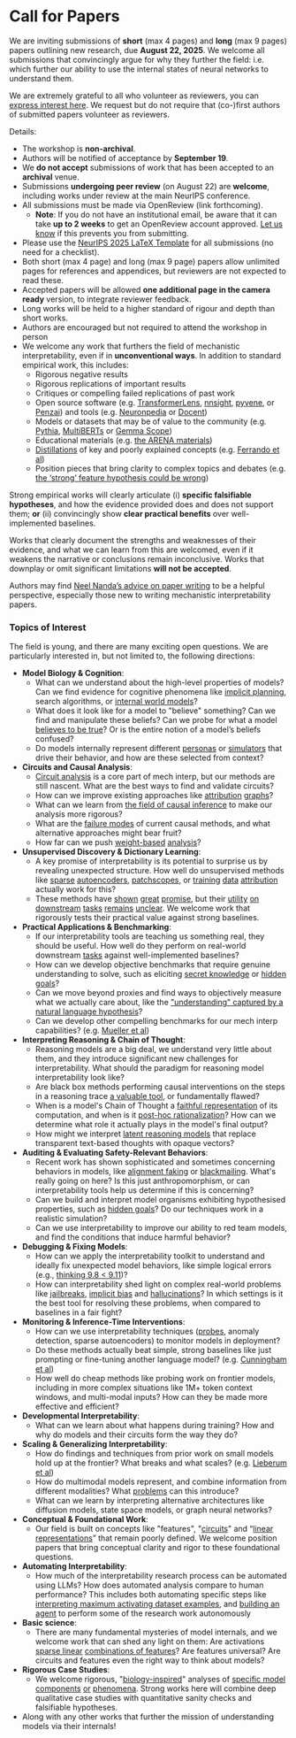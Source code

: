 # Call for Papers
We are inviting submissions of **short** (max 4 pages) and **long** (max 9 pages) papers outlining new research, due **August 22, 2025**. We welcome all submissions that convincingly argue for why they further the field: i.e. which further our ability to use the internal states of neural networks to understand them. 

We are extremely grateful to all who volunteer as reviewers, you can [express interest here](https://www.google.com/url?q=https://docs.google.com/forms/d/e/1FAIpQLSdiw1SJllzoTz_nqzDTzTOGb9DV3W_truQyh-WvYj_QGIi7Mg/viewform?usp%3Ddialog&sa=D&source=editors&ust=1753211416344443&usg=AOvVaw2PgsZ6K7wdFeBtTU7eyFU8). We request but do not require that (co-)first authors of submitted papers volunteer as reviewers. 

Details: 
* The workshop is **non-archival**.
* Authors will be notified of acceptance by **September 19**.
* We **do not accept** submissions of work that has been accepted to an **archival** venue.
* Submissions **undergoing peer review** (on August 22) are **welcome**, including works under review at the main NeurIPS conference.
* All submissions must be made via OpenReview (link forthcoming).
  * **Note**: If you do not have an institutional email, be aware that it can take **up to 2 weeks** to get an OpenReview account approved. [Let us know](mailto:neurips2025@mechinterpworkshop.com) if this prevents you from submitting.
* Please use the [NeurIPS 2025 LaTeX Template](https://www.google.com/url?q=https://media.neurips.cc/Conferences/NeurIPS2025/Styles.zip&sa=D&source=editors&ust=1753211416348065&usg=AOvVaw2dir7LrDDdJxryu-XILaNe) for all submissions (no need for a checklist).
* Both short (max 4 page) and long (max 9 page) papers allow unlimited pages for references and appendices, but reviewers are not expected to read these.
* Accepted papers will be allowed **one additional page in the camera ready** version, to integrate reviewer feedback.
* Long works will be held to a higher standard of rigour and depth than short works.
* Authors are encouraged but not required to attend the workshop in person
* We welcome any work that furthers the field of mechanistic interpretability, even if in **unconventional ways**. In addition to standard empirical work, this includes:
  * Rigorous negative results
  * Rigorous replications of important results
  * Critiques or compelling failed replications of past work
  * Open source software (e.g. [TransformerLens](https://www.google.com/url?q=https://github.com/neelnanda-io/TransformerLens&sa=D&source=editors&ust=1753211416351400&usg=AOvVaw1xirThdtSG95ldnDqcxsdl), [nnsight](https://www.google.com/url?q=https://github.com/ndif-team/nnsight&sa=D&source=editors&ust=1753211416351565&usg=AOvVaw29DCu8NbvVk_gsUQIWYviS), [pyvene](https://www.google.com/url?q=https://github.com/stanfordnlp/pyvene/tree/main/pyvene/models/mlp&sa=D&source=editors&ust=1753211416351756&usg=AOvVaw0HzMHCrP4jJPRC28l3uM4d), or [Penzai](https://www.google.com/url?q=https://github.com/google-deepmind/penzai&sa=D&source=editors&ust=1753211416352004&usg=AOvVaw2ORUCI3d4tFAuWV1EiA-H7)) and tools (e.g. [Neuronpedia](https://www.google.com/url?q=http://neuronpedia.org&sa=D&source=editors&ust=1753211416352237&usg=AOvVaw23gXifAayIdu9OCCPs8weK) or [Docent](https://www.google.com/url?q=https://transluce.org/introducing-docent&sa=D&source=editors&ust=1753211416352420&usg=AOvVaw12kmtBGG_5d7q_E4GN0kUE))
  * Models or datasets that may be of value to the community (e.g. [Pythia](https://www.google.com/url?q=https://arxiv.org/abs/2304.01373&sa=D&source=editors&ust=1753211416352801&usg=AOvVaw3pmlR-x8eJA2RxEW16_fm5), [MultiBERTs](https://www.google.com/url?q=https://arxiv.org/abs/2106.16163&sa=D&source=editors&ust=1753211416352956&usg=AOvVaw0ERwLI56NTSFIrf4l0V44C) or [Gemma Scope](https://www.google.com/url?q=https://arxiv.org/abs/2408.05147&sa=D&source=editors&ust=1753211416353123&usg=AOvVaw0Y5I1pFsP011-WnlKiaKlT))
  * Educational materials (e.g. [the ARENA materials](https://www.google.com/url?q=https://arena3-chapter1-transformer-interp.streamlit.app/&sa=D&source=editors&ust=1753211416353559&usg=AOvVaw3XYL9BsVhUFnqCX4TZfd3l))
  * [Distillations](https://www.google.com/url?q=https://distill.pub/2017/research-debt/&sa=D&source=editors&ust=1753211416353852&usg=AOvVaw21xbBKv2vUbTY1qG-Mwhsj) of key and poorly explained concepts (e.g. [Ferrando et al](https://www.google.com/url?q=https://arxiv.org/abs/2405.00208&sa=D&source=editors&ust=1753211416354159&usg=AOvVaw1t2LKL7puoprJeoxjkPzc3))
  * Position pieces that bring clarity to complex topics and debates (e.g. [the ‘strong’ feature hypothesis could be wrong](https://www.google.com/url?q=https://www.alignmentforum.org/posts/tojtPCCRpKLSHBdpn/the-strong-feature-hypothesis-could-be-wrong&sa=D&source=editors&ust=1753211416354912&usg=AOvVaw29u3CDE59a5P_CirmV7tsC))

Strong empirical works will clearly articulate (i) **specific falsifiable hypotheses**, and how the evidence provided does and does not support them; **or** (ii) convincingly show **clear practical benefits** over well-implemented baselines. 

Works that clearly document the strengths and weaknesses of their evidence, and what we can learn from this are welcomed, even if it weakens the narrative or conclusions remain inconclusive. Works that downplay or omit significant limitations **will not be accepted**. 

Authors may find [Neel Nanda’s advice on paper writing](https://www.google.com/url?q=https://www.alignmentforum.org/posts/eJGptPbbFPZGLpjsp/highly-opinionated-advice-on-how-to-write-ml-papers&sa=D&source=editors&ust=1753211416357573&usg=AOvVaw2CFJKmu8Vyk1iT3xz77076) to be a helpful perspective, especially those new to writing mechanistic interpretability papers. 
### Topics of Interest
The field is young, and there are many exciting open questions. We are particularly interested in, but not limited to, the following directions: 
* **Model Biology & Cognition**:
  * What can we understand about the high-level properties of models? Can we find evidence for cognitive phenomena like [implicit planning](https://www.google.com/url?q=https://transformer-circuits.pub/2025/attribution-graphs/biology.html%23dives-poems&sa=D&source=editors&ust=1753211416359367&usg=AOvVaw3bv1umwUyYAuI-uq_cIWH_), search algorithms, or [internal world models](https://www.google.com/url?q=https://arxiv.org/abs/2210.13382&sa=D&source=editors&ust=1753211416359640&usg=AOvVaw0I_dgSvVa8tazpZcRqTiev)?
  * What does it look like for a model to "believe" something? Can we find and manipulate these beliefs? Can we probe for what a model [believes to be true](https://www.google.com/url?q=https://arxiv.org/abs/2310.06824&sa=D&source=editors&ust=1753211416360434&usg=AOvVaw3aB0YXPtKmnKR3XN5-HBaR)? Or is the entire notion of a model’s beliefs confused?
  * Do models internally represent different [personas](https://www.google.com/url?q=https://arxiv.org/abs/2406.12094&sa=D&source=editors&ust=1753211416360982&usg=AOvVaw2H6eGBHFOi3KTRZ6fpcdQ7) or [simulators](https://www.google.com/url?q=https://www.nature.com/articles/s41586-023-06647-8&sa=D&source=editors&ust=1753211416361229&usg=AOvVaw0ca3dmvrfJOA1waObMwF-r) that drive their behavior, and how are these selected from context?
* **Circuits and Causal Analysis**:
  * [Circuit analysis](https://www.google.com/url?q=https://distill.pub/2020/circuits/zoom-in/&sa=D&source=editors&ust=1753211416361976&usg=AOvVaw3oR_NP6n3wh41--X7HfFJe) is a core part of mech interp, but our methods are still nascent. What are the best ways to find and validate circuits?
  * How can we improve existing approaches like [attribution](https://www.google.com/url?q=https://arxiv.org/abs/2406.11944&sa=D&source=editors&ust=1753211416362803&usg=AOvVaw1pRhmYyAsikpX3V9MYD01s) [graphs](https://www.google.com/url?q=https://transformer-circuits.pub/2025/attribution-graphs/methods.html&sa=D&source=editors&ust=1753211416363054&usg=AOvVaw1uquNig7quHB88hpXMCYjp)?
  * What can we learn from [the field of causal inference](https://www.google.com/url?q=https://arxiv.org/abs/2407.04690&sa=D&source=editors&ust=1753211416363440&usg=AOvVaw0EDjBCwO2B0_sX8z5gbBPi) to make our analysis more rigorous?
  * What are the [failure modes](https://www.google.com/url?q=https://arxiv.org/abs/2307.15771&sa=D&source=editors&ust=1753211416363925&usg=AOvVaw1Hm986k0v8HyrAa8yz_tn3) of current causal methods, and what alternative approaches might bear fruit?
  * How far can we push [weight-based](https://www.google.com/url?q=https://arxiv.org/abs/2301.05217&sa=D&source=editors&ust=1753211416364431&usg=AOvVaw10k0cELZ0pBEA-cQZUNmNX) [analysis](https://www.google.com/url?q=https://arxiv.org/abs/2410.08417&sa=D&source=editors&ust=1753211416364605&usg=AOvVaw0bP2wrvMhM2iEkxr1Vn2TV)?
* **Unsupervised Discovery & Dictionary Learning**:
  * A key promise of interpretability is its potential to surprise us by revealing unexpected structure. How well do unsupervised methods like [sparse](https://www.google.com/url?q=https://arxiv.org/abs/2103.15949&sa=D&source=editors&ust=1753211416365717&usg=AOvVaw0ImzEyDtZpzhMdPS0KVww2) [autoencoders](https://www.google.com/url?q=https://transformer-circuits.pub/2023/monosemantic-features&sa=D&source=editors&ust=1753211416365971&usg=AOvVaw2pef3TLdLEbph2w4utDGUy), [patch](https://www.google.com/url?q=https://arxiv.org/abs/2401.06102&sa=D&source=editors&ust=1753211416366150&usg=AOvVaw1vIiiQVY36pl4klNonkcW4)[scopes](https://www.google.com/url?q=https://arxiv.org/abs/2403.10949v2&sa=D&source=editors&ust=1753211416366311&usg=AOvVaw1yu9C4STuPHpx76bqPoDG9), or [training](https://www.google.com/url?q=https://proceedings.mlr.press/v70/koh17a?ref%3Dhttps://githubhelp.com&sa=D&source=editors&ust=1753211416366564&usg=AOvVaw3nwOl5FtM-n1DJgq9AF4j5) [data](https://www.google.com/url?q=https://arxiv.org/abs/2308.03296&sa=D&source=editors&ust=1753211416366761&usg=AOvVaw38OfgNs0Ox1dsblDDxm0HQ) [attribution](https://www.google.com/url?q=https://arxiv.org/abs/2205.11482&sa=D&source=editors&ust=1753211416366970&usg=AOvVaw32GZpe1uIX8be8wVOBTMzH) actually work for this?
  * These methods have [shown](https://www.google.com/url?q=https://transformer-circuits.pub/2024/scaling-monosemanticity/index.html&sa=D&source=editors&ust=1753211416367385&usg=AOvVaw3ZLwyEscHTmaQzE6S3C3oa) [great](https://www.google.com/url?q=https://transformer-circuits.pub/2025/attribution-graphs/biology.html&sa=D&source=editors&ust=1753211416367631&usg=AOvVaw2RxteX8JFpHr-MQz_FWOmg) [promise](https://www.google.com/url?q=https://arxiv.org/abs/2503.10965&sa=D&source=editors&ust=1753211416367860&usg=AOvVaw25M0oxqeKEhhTC_tQmKyj9), but their [utility](https://www.google.com/url?q=https://arxiv.org/abs/2502.16681&sa=D&source=editors&ust=1753211416368091&usg=AOvVaw2PeXDx13eJ-hEmGHe05yzS) [on](https://www.google.com/url?q=https://www.tilderesearch.com/blog/sieve&sa=D&source=editors&ust=1753211416368258&usg=AOvVaw2SeVDE78sE84ldd8WFdZQq) [downstream](https://www.google.com/url?q=https://arxiv.org/abs/2501.17148&sa=D&source=editors&ust=1753211416368463&usg=AOvVaw3ayHxV5HF40oxvutLX4hv9) [tasks](https://www.google.com/url?q=https://transformer-circuits.pub/2024/features-as-classifiers/index.html&sa=D&source=editors&ust=1753211416368693&usg=AOvVaw0EcX8KCVFnVLj0IXfhc8je) [remains](https://www.google.com/url?q=https://arxiv.org/abs/2502.04382&sa=D&source=editors&ust=1753211416368899&usg=AOvVaw3yOH6JJCpAYxhKavHHJIXp) [unclear](https://www.google.com/url?q=https://www.alignmentforum.org/posts/4uXCAJNuPKtKBsi28/negative-results-for-saes-on-downstream-tasks&sa=D&source=editors&ust=1753211416369185&usg=AOvVaw0U1WzjOQcTc-OIIBUxC6-2). We welcome work that rigorously tests their practical value against strong baselines.
* **Practical Applications & Benchmarking**:
  * If our interpretability tools are teaching us something real, they should be useful. How well do they perform on real-world downstream [tasks](https://www.google.com/url?q=https://www.lesswrong.com/posts/wGRnzCFcowRCrpX4Y/downstream-applications-as-validation-of-interpretability&sa=D&source=editors&ust=1753211416370547&usg=AOvVaw2xm68H_SOMQBM76nvf7JEp) against well-implemented baselines?
  * How can we develop objective benchmarks that require genuine understanding to solve, such as eliciting [secret knowledge](https://www.google.com/url?q=https://arxiv.org/abs/2505.14352&sa=D&source=editors&ust=1753211416371245&usg=AOvVaw3dZl8AWt9wEi6jMmI8yQCC) or [hidden goals](https://www.google.com/url?q=https://arxiv.org/abs/2503.10965&sa=D&source=editors&ust=1753211416371472&usg=AOvVaw3j7qYtOApoIfw7yAIH9ewo)?
  * Can we move beyond proxies and find ways to objectively measure what we actually care about, like the ["understanding" captured by a natural language hypothesis](https://www.google.com/url?q=https://arxiv.org/abs/2502.04382&sa=D&source=editors&ust=1753211416372190&usg=AOvVaw2LhHDINmOT3P_B-dP1UCR5)?
  * Can we develop other compelling benchmarks for our mech interp capabilities? (e.g. [Mueller et al](https://www.google.com/url?q=https://arxiv.org/abs/2504.13151&sa=D&source=editors&ust=1753211416372678&usg=AOvVaw38lM6kLN7qZQT72myXBuGW))
* **Interpreting Reasoning & Chain of Thought**:
  * Reasoning models are a big deal, we understand very little about them, and they introduce significant new challenges for interpretability. What should the paradigm for reasoning model interpretability look like?
  * Are black box methods performing causal interventions on the steps in a reasoning trace [a valuable tool](https://www.google.com/url?q=https://arxiv.org/abs/2506.19143&sa=D&source=editors&ust=1753211416374098&usg=AOvVaw363tago9ZrCAXBy1Xbrv_R), or fundamentally flawed?
  * When is a model's Chain of Thought a [faithful representation](https://www.google.com/url?q=https://arxiv.org/abs/2305.04388&sa=D&source=editors&ust=1753211416374603&usg=AOvVaw3YpT5Pad49rMsMSQ_B8oib) of its computation, and when is it [post-hoc rationalization](https://www.google.com/url?q=https://arxiv.org/abs/2503.08679&sa=D&source=editors&ust=1753211416374899&usg=AOvVaw15jZtvd_9NKFzRDF1Oj78f)? How can we determine what role it actually plays in the model's final output?
  * How might we interpret [latent reasoning models](https://www.google.com/url?q=https://arxiv.org/abs/2412.06769&sa=D&source=editors&ust=1753211416375435&usg=AOvVaw2tCJ18V7WjYUTuY_OY7TGD) that replace transparent text-based thoughts with opaque vectors?
* **Auditing & Evaluating Safety-Relevant Behaviors**:
  * Recent work has shown sophisticated and sometimes concerning behaviors in models, like [alignment faking](https://www.google.com/url?q=https://arxiv.org/abs/2412.14093&sa=D&source=editors&ust=1753211416376460&usg=AOvVaw38cevXn98lCRJyhlBsCgsj) or [blackmailing](https://www.google.com/url?q=https://www.anthropic.com/research/agentic-misalignment&sa=D&source=editors&ust=1753211416376675&usg=AOvVaw2UYwa9jJJUGwTgWKcukKho). What's really going on here? Is this just anthropomorphism, or can interpretability tools help us determine if this is concerning?
  * Can we build and interpret model organisms exhibiting hypothesised properties, such as [hidden goals](https://www.google.com/url?q=https://arxiv.org/abs/2503.10965&sa=D&source=editors&ust=1753211416377531&usg=AOvVaw3CLWSKwh2wL7jQFlzCDKI8)? Do our techniques work in a realistic simulation?
  * Can we use interpretability to improve our ability to red team models, and find the conditions that induce harmful behavior?
* **Debugging & Fixing Models**:
  * How can we apply the interpretability toolkit to understand and ideally fix unexpected model behaviors, like simple logical errors (e.g., [thinking 9.8 < 9.11](https://www.google.com/url?q=https://transluce.org/observability-interface&sa=D&source=editors&ust=1753211416379143&usg=AOvVaw2du-dIOHTrfodNg1O_zGyW))?
  * How can interpretability shed light on complex real-world problems like [jailbreaks](https://www.google.com/url?q=https://transformer-circuits.pub/2025/attribution-graphs/biology.html%23dives-jailbreak&sa=D&source=editors&ust=1753211416379728&usg=AOvVaw3LXmrNXHwyo5_p9OT7LCYP), [implicit bias](https://www.google.com/url?q=https://arxiv.org/abs/2506.10922&sa=D&source=editors&ust=1753211416379921&usg=AOvVaw0YCVoY-lUe0lKy6oBgHnip) and [hallucinations](https://www.google.com/url?q=https://arxiv.org/abs/2411.14257&sa=D&source=editors&ust=1753211416380229&usg=AOvVaw2jf3oMWCdRUDsiF28VCAMA)? In which settings is it the best tool for resolving these problems, when compared to baselines in a fair fight?
* **Monitoring & Inference-Time Interventions**:
  * How can we use interpretability techniques ([probes](https://www.google.com/url?q=https://arxiv.org/abs/2102.12452&sa=D&source=editors&ust=1753211416381228&usg=AOvVaw0HVJJVBY745WXJLHGLM1PF), anomaly detection, sparse autoencoders) to monitor models in deployment?
  * Do these methods actually beat simple, strong baselines like just prompting or fine-tuning another language model? (e.g. [Cunningham et al](https://www.google.com/url?q=https://alignment.anthropic.com/2025/cheap-monitors/&sa=D&source=editors&ust=1753211416382161&usg=AOvVaw0xMTYBIKgkytUe0iKGU3Kd))
  * How well do cheap methods like probing work on frontier models, including in more complex situations like 1M+ token context windows, and multi-modal inputs? How can they be made more effective and efficient?
* **Developmental Interpretability**:
  * What can we learn about what happens during training? How and why do models and their circuits form the way they do?
* **Scaling & Generalizing Interpretability**:
  * How do findings and techniques from prior work on small models hold up at the frontier? What breaks and what scales? (e.g. [Lieberum et al](https://www.google.com/url?q=https://arxiv.org/abs/2307.09458&sa=D&source=editors&ust=1753211416384644&usg=AOvVaw0r-sVPNhPdgcd4EFlUeRap))
  * How do multimodal models represent, and combine information from different modalities? What [problems](https://www.google.com/url?q=https://openreview.net/pdf?id%3DVUhRdZp8ke&sa=D&source=editors&ust=1753211416385275&usg=AOvVaw3b0TkdUZT6Wn_AA-YzcG9T) can this introduce?
  * What can we learn by interpreting alternative architectures like diffusion models, state space models, or graph neural networks?
* **Conceptual & Foundational Work**:
  * Our field is built on concepts like "features", "[circuits](https://www.google.com/url?q=https://distill.pub/2020/circuits/zoom-in/&sa=D&source=editors&ust=1753211416386421&usg=AOvVaw22Li7ExHgjpL-TH-kdqpSz)" and “[linear representations](https://www.google.com/url?q=https://transformer-circuits.pub/2024/july-update/index.html%23linear-representations&sa=D&source=editors&ust=1753211416386747&usg=AOvVaw3q4Q-OWLUF0pjPJ6HVShRW)” that remain poorly defined. We welcome position papers that bring conceptual clarity and rigor to these foundational questions.
* **Automating Interpretability**:
  * How much of the interpretability research process can be automated using LLMs? How does automated analysis compare to human performance? This includes both automating specific steps like [interpreting maximum activating dataset examples](https://www.google.com/url?q=https://openaipublic.blob.core.windows.net/neuron-explainer/paper/index.html&sa=D&source=editors&ust=1753211416388251&usg=AOvVaw1ZUzhHoEcRonXwGZjavHCU), and [building an agent](https://www.google.com/url?q=https://arxiv.org/abs/2404.14394&sa=D&source=editors&ust=1753211416388465&usg=AOvVaw2RjkST1S3nZDhZLN8eT7JK) to perform some of the research work autonomously
* **Basic science**:
  * There are many fundamental mysteries of model internals, and we welcome work that can shed any light on them: Are activations [sparse linear](https://www.google.com/url?q=https://arxiv.org/abs/1601.03764&sa=D&source=editors&ust=1753211416389475&usg=AOvVaw2G4ZE0NNd2EyfTh82XQE2u) [combinations of features](https://www.google.com/url?q=https://transformer-circuits.pub/2022/toy_model/index.html&sa=D&source=editors&ust=1753211416389829&usg=AOvVaw24bM5_LMU0t0aftc5kHOna)? Are features universal? Are circuits and features even the right way to think about models?
* **Rigorous Case Studies**:
  * We welcome rigorous, "[biology-inspired](https://www.google.com/url?q=https://distill.pub/2020/circuits/curve-circuits/&sa=D&source=editors&ust=1753211416390802&usg=AOvVaw19cdiVhqnS77pI4gdUMhZI)" analyses of [specific model](https://www.google.com/url?q=https://arxiv.org/abs/2310.04625&sa=D&source=editors&ust=1753211416391197&usg=AOvVaw1YuHItSZpPdF5j8Axo0wN-) [components](https://www.google.com/url?q=https://transformer-circuits.pub/2024/scaling-monosemanticity/index.html&sa=D&source=editors&ust=1753211416391456&usg=AOvVaw1X-lcap-rPB4ktfEtO1Nje) [or](https://www.google.com/url?q=https://arxiv.org/abs/2305.01610&sa=D&source=editors&ust=1753211416391613&usg=AOvVaw2CFOSa-Y2J5rsWicnikAFW) [phenomena](https://www.google.com/url?q=https://arxiv.org/abs/2306.09346&sa=D&source=editors&ust=1753211416391808&usg=AOvVaw0EtGKIWsYoOTJjkkUQpnAP). Strong works here will combine deep qualitative case studies with quantitative sanity checks and falsifiable hypotheses.
* Along with any other works that further the mission of understanding models via their internals!